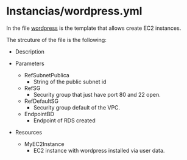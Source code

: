 # Instancias/wordpress.yml
In the file [wordpress](/Instancias/wordpress.yml) is the template that allows create EC2 instances.

The strcuture of the file is the following:

* Description

* Parameters
    * RefSubnetPublica
        * String of the public subnet id
    * RefSG
        * Security group that just have port 80 and 22 open.
    * RefDefaultSG
        * Security group default of the VPC.
    * EndpointBD
        * Endpoint of RDS created

* Resources
    * MyEC2Instance
        * EC2 instance with wordpress installed via user data.
